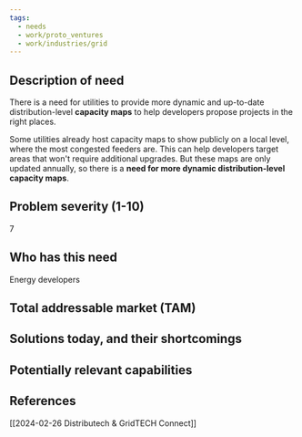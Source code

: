 ```yaml
---
tags:
  - needs
  - work/proto_ventures
  - work/industries/grid
---
```

## Description of need
There is a need for utilities to provide more dynamic and up-to-date distribution-level **capacity maps** to help developers propose projects in the right places.

Some utilities already host capacity maps to show publicly on a local level, where the most congested feeders are. This can help developers target areas that won't require additional upgrades. But these maps are only updated annually, so there is a **need for more dynamic distribution-level capacity maps**.

## Problem severity (1-10)
7

## Who has this need
Energy developers

## Total addressable market (TAM)


## Solutions today, and their shortcomings


## Potentially relevant capabilities


## References
[[2024-02-26 Distributech & GridTECH Connect]]